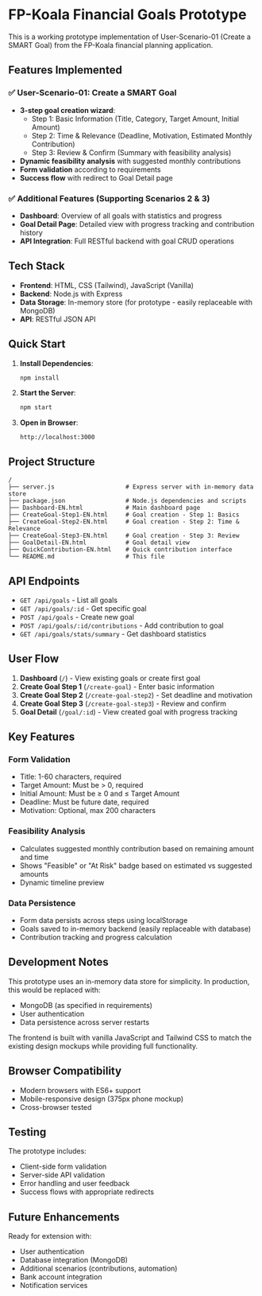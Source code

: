 # FP-Koala Financial Goals Prototype

This is a working prototype implementation of User-Scenario-01 (Create a SMART Goal) from the FP-Koala financial planning application.

## Features Implemented

### ✅ User-Scenario-01: Create a SMART Goal
- **3-step goal creation wizard**:
  - Step 1: Basic Information (Title, Category, Target Amount, Initial Amount)
  - Step 2: Time & Relevance (Deadline, Motivation, Estimated Monthly Contribution)
  - Step 3: Review & Confirm (Summary with feasibility analysis)
- **Dynamic feasibility analysis** with suggested monthly contributions
- **Form validation** according to requirements
- **Success flow** with redirect to Goal Detail page

### ✅ Additional Features (Supporting Scenarios 2 & 3)
- **Dashboard**: Overview of all goals with statistics and progress
- **Goal Detail Page**: Detailed view with progress tracking and contribution history
- **API Integration**: Full RESTful backend with goal CRUD operations

## Tech Stack

- **Frontend**: HTML, CSS (Tailwind), JavaScript (Vanilla)
- **Backend**: Node.js with Express
- **Data Storage**: In-memory store (for prototype - easily replaceable with MongoDB)
- **API**: RESTful JSON API

## Quick Start

1. **Install Dependencies**:
   ```bash
   npm install
   ```

2. **Start the Server**:
   ```bash
   npm start
   ```

3. **Open in Browser**:
   ```
   http://localhost:3000
   ```

## Project Structure

```
/
├── server.js                    # Express server with in-memory data store
├── package.json                 # Node.js dependencies and scripts
├── Dashboard-EN.html            # Main dashboard page
├── CreateGoal-Step1-EN.html     # Goal creation - Step 1: Basics
├── CreateGoal-Step2-EN.html     # Goal creation - Step 2: Time & Relevance
├── CreateGoal-Step3-EN.html     # Goal creation - Step 3: Review
├── GoalDetail-EN.html           # Goal detail view
├── QuickContribution-EN.html    # Quick contribution interface
└── README.md                    # This file
```

## API Endpoints

- `GET /api/goals` - List all goals
- `GET /api/goals/:id` - Get specific goal
- `POST /api/goals` - Create new goal
- `POST /api/goals/:id/contributions` - Add contribution to goal
- `GET /api/goals/stats/summary` - Get dashboard statistics

## User Flow

1. **Dashboard** (`/`) - View existing goals or create first goal
2. **Create Goal Step 1** (`/create-goal`) - Enter basic information
3. **Create Goal Step 2** (`/create-goal-step2`) - Set deadline and motivation
4. **Create Goal Step 3** (`/create-goal-step3`) - Review and confirm
5. **Goal Detail** (`/goal/:id`) - View created goal with progress tracking

## Key Features

### Form Validation
- Title: 1-60 characters, required
- Target Amount: Must be > 0, required
- Initial Amount: Must be ≥ 0 and ≤ Target Amount
- Deadline: Must be future date, required
- Motivation: Optional, max 200 characters

### Feasibility Analysis
- Calculates suggested monthly contribution based on remaining amount and time
- Shows "Feasible" or "At Risk" badge based on estimated vs suggested amounts
- Dynamic timeline preview

### Data Persistence
- Form data persists across steps using localStorage
- Goals saved to in-memory backend (easily replaceable with database)
- Contribution tracking and progress calculation

## Development Notes

This prototype uses an in-memory data store for simplicity. In production, this would be replaced with:
- MongoDB (as specified in requirements)
- User authentication
- Data persistence across server restarts

The frontend is built with vanilla JavaScript and Tailwind CSS to match the existing design mockups while providing full functionality.

## Browser Compatibility

- Modern browsers with ES6+ support
- Mobile-responsive design (375px phone mockup)
- Cross-browser tested

## Testing

The prototype includes:
- Client-side form validation
- Server-side API validation
- Error handling and user feedback
- Success flows with appropriate redirects

## Future Enhancements

Ready for extension with:
- User authentication
- Database integration (MongoDB)
- Additional scenarios (contributions, automation)
- Bank account integration
- Notification services